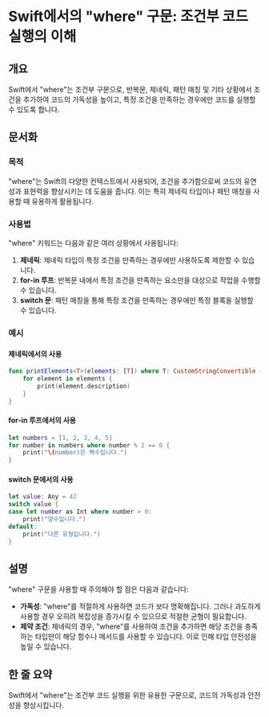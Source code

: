 <!--
Meta Description: # Swift에서의 "where" 구문: 조건부 코드 실행의 이해 ## 개요 Swift에서 "where"는 조건부 구문으로, 반복문, 제네릭, 패턴 매칭 및 기타 상황에서 조건을 추가하여 코드의 가독성을 높이고, 특정 조건을 만족하는 경우에만 코드를 실행할 수 있도록 ...
Meta Keywords: where, 조건을, 있습니다, number, 제네릭
-->

# Swift에서의 "where" 구문: 조건부 코드 실행의 이해

## 개요
Swift에서 "where"는 조건부 구문으로, 반복문, 제네릭, 패턴 매칭 및 기타 상황에서 조건을 추가하여 코드의 가독성을 높이고, 특정 조건을 만족하는 경우에만 코드를 실행할 수 있도록 합니다.

## 문서화
### 목적
"where"는 Swift의 다양한 컨텍스트에서 사용되어, 조건을 추가함으로써 코드의 유연성과 표현력을 향상시키는 데 도움을 줍니다. 이는 특히 제네릭 타입이나 패턴 매칭을 사용할 때 유용하게 활용됩니다.

### 사용법
"where" 키워드는 다음과 같은 여러 상황에서 사용됩니다:

1. **제네릭**: 제네릭 타입이 특정 조건을 만족하는 경우에만 사용하도록 제한할 수 있습니다.
2. **for-in 루프**: 반복문 내에서 특정 조건을 만족하는 요소만을 대상으로 작업을 수행할 수 있습니다.
3. **switch 문**: 패턴 매칭을 통해 특정 조건을 만족하는 경우에만 특정 블록을 실행할 수 있습니다.

### 예시
#### 제네릭에서의 사용
```swift
func printElements<T>(elements: [T]) where T: CustomStringConvertible {
    for element in elements {
        print(element.description)
    }
}
```

#### for-in 루프에서의 사용
```swift
let numbers = [1, 2, 3, 4, 5]
for number in numbers where number % 2 == 0 {
    print("\(number)은 짝수입니다.")
}
```

#### switch 문에서의 사용
```swift
let value: Any = 42
switch value {
case let number as Int where number > 0:
    print("양수입니다.")
default:
    print("다른 유형입니다.")
}
```

## 설명
"where" 구문을 사용할 때 주의해야 할 점은 다음과 같습니다:

- **가독성**: "where"를 적절하게 사용하면 코드가 보다 명확해집니다. 그러나 과도하게 사용할 경우 오히려 복잡성을 증가시킬 수 있으므로 적절한 균형이 필요합니다.
- **제약 조건**: 제네릭의 경우, "where"를 사용하여 조건을 추가하면 해당 조건을 충족하는 타입만이 해당 함수나 메서드를 사용할 수 있습니다. 이로 인해 타입 안전성을 높일 수 있습니다.

## 한 줄 요약
Swift에서 "where"는 조건부 코드 실행을 위한 유용한 구문으로, 코드의 가독성과 안전성을 향상시킵니다.